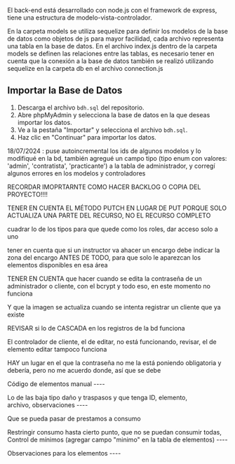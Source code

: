 El back-end está desarrollado con node.js con el framework de express, tiene una estructura
de modelo-vista-controlador.

En la carpeta models se utiliza sequelize para definir los modelos de la base de datos
como objetos de js para mayor facilidad, cada archivo representa una tabla en la base de datos.
En el archivo index.js dentro de la carpeta models se definen las relaciones entre las tablas,
es necesario tener en cuenta que la conexión a la base de datos también se realizó utilizando
sequelize en la carpeta db en el archivo connection.js

## Importar la Base de Datos

1. Descarga el archivo `bdh.sql` del repositorio.
2. Abre phpMyAdmin y selecciona la base de datos en la que deseas importar los datos.
3. Ve a la pestaña "Importar" y selecciona el archivo `bdh.sql`.
4. Haz clic en "Continuar" para importar los datos.

18/07/2024 : puse autoincremental los ids de algunos modelos y lo modifiqué en la bd,
también agregué un campo tipo (tipo enum con valores: 'admin', 'contratista', 'practicante') a 
la tabla de administrador, y corregí algunos errores en los modelos y controladores

RECORDAR IMOPRTARNTE COMO HACER BACKLOG O COPIA DEL PROYECTO!!!!

TENER EN CUENTA EL MÉTODO PUTCH EN LUGAR DE PUT PORQUE SOLO ACTUALIZA UNA PARTE DEL RECURSO, NO EL RECURSO COMPLETO

cuadrar lo de los tipos para que quede como los roles, dar acceso solo a uno

tener en cuenta que si un instructor va ahacer un encargo debe indicar la zona del encargo
ANTES DE TODO, para que solo le aparezcan los elementos disponibles en esa área

TENER EN CUENTA que hacer cuando se edita la contraseña de un administrador o cliente,
con el bcrypt y todo eso, en este momento no funciona

Y que la imagen se actualiza cuando se intenta registrar un cliente que ya existe

REVISAR si lo de CASCADA en los registros de la bd funciona

El controlador de cliente, el de editar, no está funcionando, revisar, el de elemento editar tampoco funciona

HAY un lugar en el que la contraseña no me la está poniendo obligatoria y debería, pero no me acuerdo donde, así que se debe 

Código de elementos manual   ----

Lo de las baja tipo daño y traspasos y que tenga ID, elemento, archivo, observaciones ----

Que se pueda pasar de prestamos a consumo

Restringir consumo hasta cierto punto, que no se puedan consumir todas, Control de mínimos (agregar campo "minimo" en la tabla de elementos) ----

Observaciones para los elementos ----